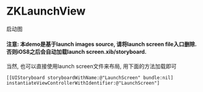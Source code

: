 # ZKLaunchView
启动图

#### 注意: 本demo是基于launch images source, 请将launch screen file入口删除. 否则iOS8之后会自动加载launch screen.xib/storyboard.
当然, 也可以直接使用launch screen文件来布局, 用下面的方法加载即可
```
[[UIStoryboard storyboardWithName:@"LaunchScreen" bundle:nil] instantiateViewControllerWithIdentifier:@"LaunchScreen"]
```

